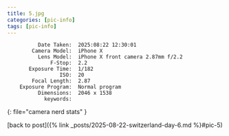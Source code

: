 ```yaml
---
title: 5.jpg
categories: [pic-info]
tags: [pic-info]
---
```


```text
          Date Taken:  2025:08:22 12:30:01
        Camera Model:  iPhone X
          Lens Model:  iPhone X front camera 2.87mm f/2.2
              F-Stop:  2.2
       Exposure Time:  1/182
                 ISO:  20
        Focal Length:  2.87
    Exposure Program:  Normal program
          Dimensions:  2046 x 1538
            keywords:  
```
{: file="camera nerd stats" }

[back to post]({% link _posts/2025-08-22-switzerland-day-6.md %}#pic-5)